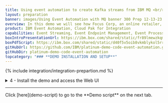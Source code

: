 ```yaml
---
title: Using event automation to create Kafka streams from IBM MQ <br/>300-level live demo
layout: preparation
banner: images/Using Event Automation with MQ banner 300 Prep 12-13-23.jpg
overview: In this demo we will see how Focus Corp, an online retailer, uses real-time MQ transaction data to capitalize on time-sensitive revenue opportunities.
product: IBM Event Automation, Cloud Pak for Integration
capabilities: Event Streaming, Event Endpoint Management, Event Processing and IBM MQ
boxIntroPresentationUrl: https://ibm.box.com/shared/static/fr89lmewzkqmnu97vzscw1ykgls4c6j4.pptx
boxPdfScript: https://ibm.box.com/shared/static/d40f5v5oib8vkmblykol5rrep0936nbi.pdf
gitHubUrl: https://github.com/IBM/platinum-demo-code-event-automation.git
gitHubDir: platinum-demo-code-event-automation
topcategory: "### **DEMO INSTALLATION AND SETUP**"
---
```


{% include integration/integration-prepartion.md %}

<span id="installDemo"></span>

<details markdown="1">

<summary>4 - Install the demo and access the Web UI</summary>

1. To deploy the demo run:

   ```./deploy.sh```

   This will automatically deploy the resources into the CP4I namespace.


2. The deployment will take approximately 20-45 minutes to install. Wait for the deployment to complete. The URL and credentials will be shown once the installation is complete. 

   <img src="images/prep-401.png" width="800" />

   If you need to recall this information please use the getURL.sh command: 

   ```getURL.sh```

   <img src="images/prep-402.png" width="800" />

3. In preparation for running the demo open the Event Streams, Event Endpoint Management and Event Processing consoles using the supplied credentials. We have also created a scratch pad that you may find useful while running the demo. It contains space for all the username and passwords outputted above, and the text that you need to copy and paste within the demo. You can find this file [here](../300-integration-event-automation-common/scratch-pad).
<br/>

Your have completed the demo setup.

<br/>

**[Go to top](#top)**

<br/><br/>

</details>
<hr/>
Click [here](demo-script) to go to the **Demo script** on the next tab.
